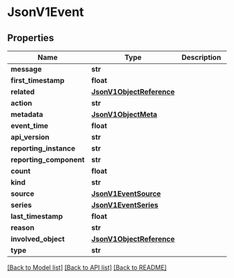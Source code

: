 # JsonV1Event


## Properties
Name | Type | Description | Notes
------------ | ------------- | ------------- | -------------
**message** | **str** |  | [optional] 
**first_timestamp** | **float** |  | [optional] 
**related** | [**JsonV1ObjectReference**](JsonV1ObjectReference.md) |  | [optional] 
**action** | **str** |  | [optional] 
**metadata** | [**JsonV1ObjectMeta**](JsonV1ObjectMeta.md) |  | [optional] 
**event_time** | **float** |  | [optional] 
**api_version** | **str** |  | [optional] 
**reporting_instance** | **str** |  | [optional] 
**reporting_component** | **str** |  | [optional] 
**count** | **float** |  | [optional] 
**kind** | **str** |  | [optional] 
**source** | [**JsonV1EventSource**](JsonV1EventSource.md) |  | [optional] 
**series** | [**JsonV1EventSeries**](JsonV1EventSeries.md) |  | [optional] 
**last_timestamp** | **float** |  | [optional] 
**reason** | **str** |  | [optional] 
**involved_object** | [**JsonV1ObjectReference**](JsonV1ObjectReference.md) |  | [optional] 
**type** | **str** |  | [optional] 

[[Back to Model list]](../README.md#documentation-for-models) [[Back to API list]](../README.md#documentation-for-api-endpoints) [[Back to README]](../README.md)


